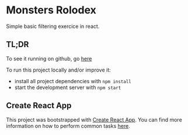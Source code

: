 # Monsters Rolodex

Simple basic filtering exercice in react.

## TL;DR

To see it running on github, go [here](https://davidmansy.github.io/monsters-rolodex)

To run this project locally and/or improve it:

- install all project dependencies with `npm install`
- start the development server with `npm start`

## Create React App

This project was bootstrapped with [Create React App](https://github.com/facebookincubator/create-react-app). You can find more information on how to perform common tasks [here](https://github.com/facebookincubator/create-react-app/blob/master/packages/react-scripts/template/README.md).
